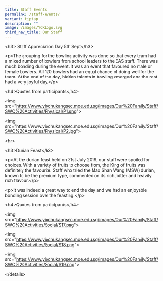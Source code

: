 ```yaml
---
title: Staff Events
permalink: /staff-events/
variant: tiptap
description: ""
image: /images/YCKLogo.svg
third_nav_title: Our Staff
---
```

<p></p>
<p>&lt;h3&gt; Staff Appreciation Day 5th Sept&lt;/h3&gt;</p>
<p>&lt;p&gt;The grouping for the bowling activity was done so that every
team had a mixed number of bowlers from school leaders to the EAS staff.
There was much bonding during the event. It was an event that favoured
no male or female bowlers. All 120 bowlers had an equal chance of doing
well for the team. At the end of the day, hidden talents in bowling emerged
and the rest had a very joyful day.&lt;/p&gt;</p>
<p>&lt;h4&gt;Quotes from participants&lt;/h4&gt;</p>
<p>&lt;img src="<a href="https://www.yiochukangsec.moe.edu.sg/images/Our%20Family/Staff/SWC%20Activities/Physical/P1.png" rel="noopener noreferrer nofollow" target="_blank">https://www.yiochukangsec.moe.edu.sg/images/Our%20Family/Staff/SWC%20Activities/Physical/P1.png</a>"&gt;</p>
<p>&lt;img src="<a href="https://www.yiochukangsec.moe.edu.sg/images/Our%20Family/Staff/SWC%20Activities/Physical/P2.jpg" rel="noopener noreferrer nofollow" target="_blank">https://www.yiochukangsec.moe.edu.sg/images/Our%20Family/Staff/SWC%20Activities/Physical/P2.jpg</a>"&gt;</p>
<p></p>
<p>&lt;hr&gt;</p>
<p></p>
<p>&lt;h3&gt;Durian Feast&lt;/h3&gt;</p>
<p>&lt;p&gt;At the durian feast held on 31st July 2019, our staff were spoiled
for choices. With a variety of fruits to choose from, the King of fruits
was definitely the favourite. Staff who tried the Mao Shan Wang (MSW) durian,
known to be the premium type, commented on its rich, bitter and heavily
rich flavour.&lt;/p&gt;</p>
<p>&lt;p&gt;It was indeed a great way to end the day and we had an enjoyable
bonding session over the feasting.&lt;/p&gt;</p>
<p>&lt;h4&gt;Quotes from participants&lt;/h4&gt;</p>
<p>&lt;img src="<a href="https://www.yiochukangsec.moe.edu.sg/images/Our%20Family/Staff/SWC%20Activities/Social/S17.png" rel="noopener noreferrer nofollow" target="_blank">https://www.yiochukangsec.moe.edu.sg/images/Our%20Family/Staff/SWC%20Activities/Social/S17.png</a>"&gt;</p>
<p>&lt;img src="<a href="https://www.yiochukangsec.moe.edu.sg/images/Our%20Family/Staff/SWC%20Activities/Social/S18.png" rel="noopener noreferrer nofollow" target="_blank">https://www.yiochukangsec.moe.edu.sg/images/Our%20Family/Staff/SWC%20Activities/Social/S18.png</a>"&gt;</p>
<p>&lt;img src="<a href="https://www.yiochukangsec.moe.edu.sg/images/Our%20Family/Staff/SWC%20Activities/Social/S19.png" rel="noopener noreferrer nofollow" target="_blank">https://www.yiochukangsec.moe.edu.sg/images/Our%20Family/Staff/SWC%20Activities/Social/S19.png</a>"&gt;</p>
<p>&lt;/details&gt;</p>